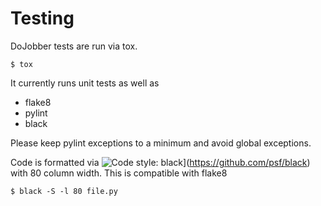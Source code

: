 # Testing

DoJobber tests are run via tox.

```
$ tox
```

It currently runs unit tests as well as

* flake8
* pylint
* black

Please keep pylint exceptions to a minimum and avoid global exceptions.


Code is formatted via
![Code style: black](https://img.shields.io/badge/code%20style-black-000000.svg)](https://github.com/psf/black)
with 80 column width. This is compatible with flake8

```
$ black -S -l 80 file.py
```


